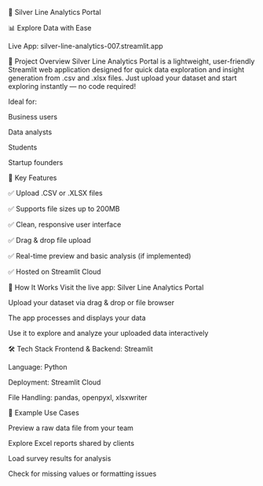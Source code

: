 🌈 Silver Line Analytics Portal

📊 Explore Data with Ease

Live App: silver-line-analytics-007.streamlit.app

📌 Project Overview
Silver Line Analytics Portal is a lightweight, user-friendly Streamlit web application designed for quick data exploration and insight generation from .csv and .xlsx files. Just upload your dataset and start exploring instantly — no code required!

Ideal for:

Business users

Data analysts

Students

Startup founders

🚀 Key Features

✅ Upload .CSV or .XLSX files

✅ Supports file sizes up to 200MB

✅ Clean, responsive user interface

✅ Drag & drop file upload

✅ Real-time preview and basic analysis (if implemented)

✅ Hosted on Streamlit Cloud

🔧 How It Works
Visit the live app: Silver Line Analytics Portal

Upload your dataset via drag & drop or file browser

The app processes and displays your data

Use it to explore and analyze your uploaded data interactively

🛠️ Tech Stack
Frontend & Backend: Streamlit

Language: Python

Deployment: Streamlit Cloud

File Handling: pandas, openpyxl, xlsxwriter

🧪 Example Use Cases

Preview a raw data file from your team

Explore Excel reports shared by clients

Load survey results for analysis

Check for missing values or formatting issues

